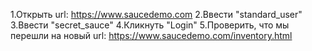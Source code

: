 1.Открыть url: https://www.saucedemo.com
2.Ввести "standard_user"
3.Ввести "secret_sauce"
4.Кликнуть "Login"
5.Проверить, что мы перешли на новый url: https://www.saucedemo.com/inventory.html